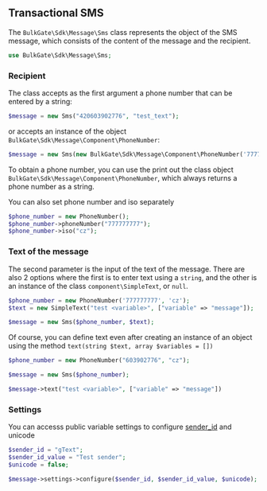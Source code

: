 ## Transactional SMS

The `BulkGate\Sdk\Message\Sms` class represents the object of the SMS message, which consists of the content of the message and the recipient.

``` php
use BulkGate\Sdk\Message\Sms;
```

### Recipient

The class accepts as the first argument a phone number that can be entered by a string:

```php
$message = new Sms("420603902776", "test_text");
```

or accepts an instance of the object `BulkGate\Sdk\Message\Component\PhoneNumber`:

```php
$message = new Sms(new BulkGate\Sdk\Message\Component\PhoneNumber('777777777', 'cz'), 'test message');
```

To obtain a phone number, you can use the print out the class object `BulkGate\Sdk\Message\Component\PhoneNumber`, which always returns a phone number as a string.

You can also set phone number and iso separately

```php
$phone_number = new PhoneNumber();
$phone_number->phoneNumber("777777777");
$phone_number->iso("cz");       
```

### Text of the message

The second parameter is the input of the text of the message. There are also 2 options where the first is to enter text using a `string`, and the other is an instance of the class `component\SimpleText`, or `null`.

```php
$phone_number = new PhoneNumber('777777777', 'cz');
$text = new SimpleText("test <variable>", ["variable" => "message"]);

$message = new Sms($phone_number, $text);
```

Of course, you can define text even after creating an instance of an object using the method `text(string $text, array $variables = [])`

```php
$phone_number = new PhoneNumber("603902776", "cz");

$message = new Sms($phone_number);

$message->text("test <variable>", ["variable" => "message"])
```

### Settings

You can accesss public variable settings to configure [sender_id](https://help.bulkgate.com/docs/en/http-advanced-transactional.html#sender-id-type-sender_id) and unicode

```php
$sender_id = "gText";
$sender_id_value = "Test sender";
$unicode = false;

$message->settings->configure($sender_id, $sender_id_value, $unicode);
```

